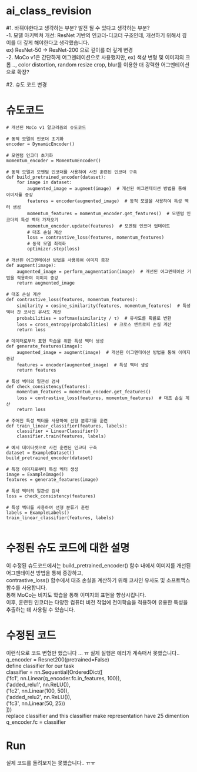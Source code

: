 # ai_class_revision
#1. 바꿔야한다고 생각하는 부분? 발전 될 수 있다고 생각하는 부분?  
 -1. 모델 아키텍쳐 개선: ResNet 기반의 인코더-디코더 구조인데, 개선하기 위해서 깊이를 더 깊게 해야한다고 생각했습니다.  
ex) ResNet-50 -> ResNet-200 으로 깊이를 더 깊게 변경  
-2. MoCo v1은 간단하게 어그멘테이션으로 사용했지만, ex) 색상 변형 및 이미지의 크롭 .., color distortion, random resize crop, blur를 이용한 더 강력한 어그멘테이션으로 확장?  

#2. 슈도 코드 변경

# 슈도코드
```
# 개선된 MoCo v1 알고리즘의 슈도코드

# 동적 모델의 인코더 초기화
encoder = DynamicEncoder()

# 모멘텀 인코더 초기화
momentum_encoder = MomentumEncoder()

# 동적 모델과 모멘텀 인코더를 사용하여 사전 훈련된 인코더 구축
def build_pretrained_encoder(dataset):
    for image in dataset:
        augmented_image = augment(image)  # 개선된 어그멘테이션 방법을 통해 이미지를 증강
        features = encoder(augmented_image)  # 동적 모델을 사용하여 특성 벡터 생성
        momentum_features = momentum_encoder.get_features()  # 모멘텀 인코더의 특성 벡터 가져오기
        momentum_encoder.update(features)  # 모멘텀 인코더 업데이트
        # 대조 손실 계산
        loss = contrastive_loss(features, momentum_features)
        # 동적 모델 최적화
        optimizer.step(loss)

# 개선된 어그멘테이션 방법을 사용하여 이미지 증강
def augment(image):
    augmented_image = perform_augmentation(image)  # 개선된 어그멘테이션 기법을 적용하여 이미지 증강
    return augmented_image

# 대조 손실 계산
def contrastive_loss(features, momentum_features):
    similarity = cosine_similarity(features, momentum_features)  # 특성 벡터 간 코사인 유사도 계산
    probabilities = softmax(similarity / τ)  # 유사도를 확률로 변환
    loss = cross_entropy(probabilities)  # 크로스 엔트로피 손실 계산
    return loss

# 데이터로부터 표현 학습을 위한 특성 벡터 생성
def generate_features(image):
    augmented_image = augment(image)  # 개선된 어그멘테이션 방법을 통해 이미지 증강
    features = encoder(augmented_image)  # 특성 벡터 생성
    return features

# 특성 벡터의 일관성 검사
def check_consistency(features):
    momentum_features = momentum_encoder.get_features()
    loss = contrastive_loss(features, momentum_features)  # 대조 손실 계산
    return loss

# 주어진 특성 벡터를 사용하여 선형 분류기를 훈련
def train_linear_classifier(features, labels):
    classifier = LinearClassifier()
    classifier.train(features, labels)

# 예시 데이터셋으로 사전 훈련된 인코더 구축
dataset = ExampleDataset()
build_pretrained_encoder(dataset)

# 특정 이미지로부터 특성 벡터 생성
image = ExampleImage()
features = generate_features(image)

# 특성 벡터의 일관성 검사
loss = check_consistency(features)

# 특성 벡터를 사용하여 선형 분류기 훈련
labels = ExampleLabels()
train_linear_classifier(features, labels)
 
```
# 수정된 슈도 코드에 대한 설명  
이 수정된 슈도코드에서는 build_pretrained_encoder() 함수 내에서 이미지를 개선된 어그멘테이션 방법을 통해 증강하고,  
contrastive_loss() 함수에서 대조 손실을 계산하기 위해 코사인 유사도 및 소프트맥스 함수를 사용합니다.  
통해 MoCo는 비지도 학습을 통해 이미지의 표현을 향상시킵니다.  
이후, 훈련된 인코더는 다양한 컴퓨터 비전 작업에 전이학습을 적용하여 유용한 특성을 추출하는 데 사용될 수 있습니다.   


# 수정된 코드
이런식으로 코드 변형만 했습니다 ... ㅠ 실제 실행은 에러가 계속떠서 못했습니다..
q_encoder = Resnet200(pretrained=False)  
define classifier for our task  
classifier = nn.Sequential(OrderedDict([  
    ('fc1', nn.Linear(q_encoder.fc.in_features, 100)),  
    ('added_relu1', nn.ReLU()),  
    ('fc2', nn.Linear(100, 50)),  
    ('added_relu2', nn.ReLU()),  
    ('fc3', nn.Linear(50, 25))  
]))   
replace classifier and this classifier make representation have 25 dimention   
q_encoder.fc = classifier  


# Run
실제 코드를 돌려보지는 못했습니다.. ㅠㅠ

